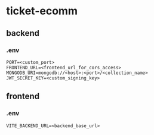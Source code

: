 # ticket-ecomm

## backend
### .env
```.env
PORT=<custom_port>
FRONTEND_URL=<frontend_url_for_cors_access>
MONGODB_URI=mongodb://<host>:<port>/<collection_name>
JWT_SECRET_KEY=<custom_signing_key>
```

## frontend
### .env
```.env
VITE_BACKEND_URL=<backend_base_url>
```